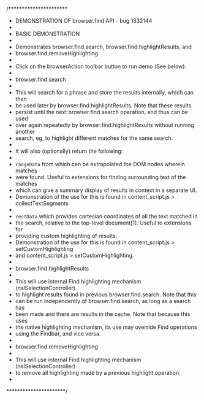 /**********************
 * DEMONSTRATION OF browser.find API - bug 1332144
 *
 * BASIC DEMONSTRATION
 *
 * Demonstrates browser.find.search, browser.find.highlightResults, and
 * browser.find.removeHighlighting.
 *
 * Click on the browserAction toolbar button to run demo (See below).
 *
 * browser.find.search
 *
 * This will search for a phrase and store the results internally, which can then
 *   be used later by browser.find.highlightResults.  Note that these results
 *   persist until the next browser.find.search operation, and thus can be used
 *   over again repeatedly by browser.find.highlightResults without running another
 *   search, eg, to highlight different matches for the same search.
 *
 *   It will also (optionally) return the following:
 *
 *   `rangeData` from which can be extrapolated the DOM nodes wherein matches
 *   were found.  Useful to extensions for finding surrounding text of the matches
 *   which can give a summary display of results in context in a separate UI.
 *   Demonstration of the use for this is found in content_script.js > collectTextSegments
 *
 *   `rectData` which provides cartesian coordinates of all the text matched in
 *   the search, relative to the top-level document[1].  Useful to extensions for
 *   providing custom highlighting of results.
 *   Demonstration of the use for this is found in content_script.js > setCustomHighlighting
 *   and content_script.js > setCustomHighlighting.
 *
 * browser.find.highlightResults
 *
 * This will use internal Find highlighting mechanism (nsISelectionController)
 *   to highlight results found in previous browser.find.search.  Note that this
 *   can be run independently of browser.find.search, as long as a search has
 *   been made and there are results in the cache.  Note that because this uses
 *   the native highlighting mechanism, its use may override Find operations
 *   using the Findbar, and vice versa.
 *
 * browser.find.removeHighlighting
 *
 * This will use internal Find highlighting mechanism (nsISelectionController)
 *   to remove all highlighting made by a previous highlight operation.
 *
 **********************/
